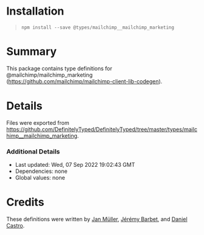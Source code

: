 # Installation
> `npm install --save @types/mailchimp__mailchimp_marketing`

# Summary
This package contains type definitions for @mailchimp/mailchimp_marketing (https://github.com/mailchimp/mailchimp-client-lib-codegen).

# Details
Files were exported from https://github.com/DefinitelyTyped/DefinitelyTyped/tree/master/types/mailchimp__mailchimp_marketing.

### Additional Details
 * Last updated: Wed, 07 Sep 2022 19:02:43 GMT
 * Dependencies: none
 * Global values: none

# Credits
These definitions were written by [Jan Müller](https://github.com/rattkin), [Jérémy Barbet](https://github.com/jeremybarbet), and [Daniel Castro](https://github.com/odanieldcs).
